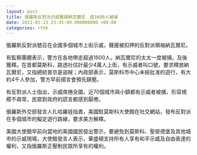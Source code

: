 ```yaml
---
layout: post
title: 俄羅斯反對派示威聲援納瓦爾尼　逾1600人被捕
date: 2021-01-23 23:45:09.000000000 +08:00
categories: rthk
---
```


俄羅斯反對派號召在全國多個城市上街示威，聲援被扣押的反對派領袖納瓦爾尼。

有監察團體表示，警方在各地帶走超過1600人，納瓦爾尼的太太一度被捕，及後獲釋。在首都莫斯科，路透社估計最少4萬人上街，有示威者叫口號，要求釋放納瓦爾尼，又指總統普京是盜賊；內政部表示，莫斯科市中心未經批准的遊行，有大約4千人參加，警方早前揚言會預先鎮壓。

有反對派人士指出，示威席捲全國，近70個城市與小鎮都有示威者被捕，形容規模不尋常，民眾對政府的謊言都感到厭倦。

俄羅斯外交部發言人扎哈羅娃指責，美國駐莫斯科大使館在社交網站，發布反對派在多個城市的擬定遊行路線，要求美方解釋。

美國大使館早前向當地的美國國民發出警示，要避免到莫斯科、聖彼德堡及其他城市的示威現場，大使館發言人表示，華盛頓支持所有人享有和平示威及自由表達的權利，又指俄羅斯正壓制民眾所享有的權利。
